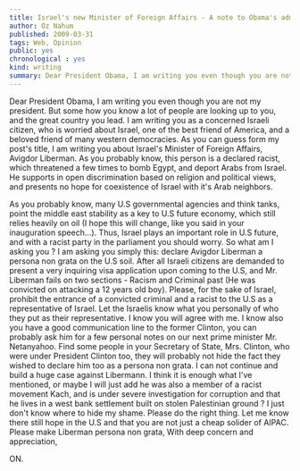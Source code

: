 ```yaml
---
title: Israel's new Minister of Foreign Affairs - A note to Obama's administration
author: Oz Nahum
published: 2009-03-31
tags: Web, Opinion
public: yes
chronological : yes
kind: writing 
summary: Dear President Obama, I am writing you even though you are not my president. But some how you know a lot of people are looking up to you
---
```


Dear President Obama,
I am writing you even though you are not my president. But some how you know a lot of people are looking up to you, and the great country you lead.
I am writing you as a concerned Israeli citizen, who is worried about Israel, one of the best friend of America, and a beloved friend of many western democracies.
As you can guess form my post's title, I am writing you about Israel's Minister of Foreign Affairs, Avigdor Liberman.
As you probably know, this person is a declared racist, which threatened a few times to bomb Egypt, and deport Arabs from Israel. He supports in open discrimination based on religion and political views, and presents no hope for coexistence of Israel with it's Arab neighbors.

As you probably know, many U.S governmental agencies and think tanks, point the middle east stability as a key to U.S future economy, which still relies heavily on oil (I hope this will change, like you said in your inauguration speech...). Thus, Israel plays an important role in U.S future, and with a racist party in the parliament you should worry.
So what am I asking you ? I am asking you simply this: declare Avigdor Liberman a persona non grata on the U.S soil. After all Israeli citizens are demanded to present a very inquiring visa application upon coming to the U.S, and Mr. Liberman fails on two sections - Racism and Criminal past (He was convicted on attacking  a 12 years old boy). Please, for the sake of Israel, prohibit the entrance of a convicted criminal and a racist to the U.S as a representative of Israel. Let the Israelis know what you personally of who they put as their representative. I know you will agree with me.
I know also you have a good communication line to the former Clinton, you can probably ask him for a few personal notes on our next prime minister Mr. Netanyahoo. Find some people in your Secretary of State, Mrs. Clinton, who were under President Clinton too, they will probably not hide the fact they wished to declare him too as a persona non grata.
I can not continue and build a huge case against Libermann. I think it is enough what I've mentioned, or maybe I will just add he was also a member of a racist movement Kach, and is under severe investigation for corruption and that he lives in a west bank settlement built on stolen Palestinian ground ? I just don't know where to hide my shame.
Please do the right thing. Let me know there still hope in the U.S and that you are not just a cheap solider of AIPAC.
Please make Liberman persona non grata,
With deep concern and appreciation,

ON.
